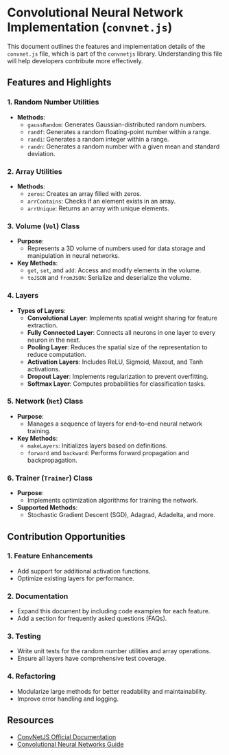 # Convolutional Neural Network Implementation (`convnet.js`)

This document outlines the features and implementation details of the `convnet.js` file, which is part of the `convnetjs` library. Understanding this file will help developers contribute more effectively.

## Features and Highlights

### 1. Random Number Utilities
- **Methods**:
  - `gaussRandom`: Generates Gaussian-distributed random numbers.
  - `randf`: Generates a random floating-point number within a range.
  - `randi`: Generates a random integer within a range.
  - `randn`: Generates a random number with a given mean and standard deviation.

### 2. Array Utilities
- **Methods**:
  - `zeros`: Creates an array filled with zeros.
  - `arrContains`: Checks if an element exists in an array.
  - `arrUnique`: Returns an array with unique elements.

### 3. Volume (`Vol`) Class
- **Purpose**:
  - Represents a 3D volume of numbers used for data storage and manipulation in neural networks.
- **Key Methods**:
  - `get`, `set`, and `add`: Access and modify elements in the volume.
  - `toJSON` and `fromJSON`: Serialize and deserialize the volume.

### 4. Layers
- **Types of Layers**:
  - **Convolutional Layer**: Implements spatial weight sharing for feature extraction.
  - **Fully Connected Layer**: Connects all neurons in one layer to every neuron in the next.
  - **Pooling Layer**: Reduces the spatial size of the representation to reduce computation.
  - **Activation Layers**: Includes ReLU, Sigmoid, Maxout, and Tanh activations.
  - **Dropout Layer**: Implements regularization to prevent overfitting.
  - **Softmax Layer**: Computes probabilities for classification tasks.

### 5. Network (`Net`) Class
- **Purpose**: 
  - Manages a sequence of layers for end-to-end neural network training.
- **Key Methods**:
  - `makeLayers`: Initializes layers based on definitions.
  - `forward` and `backward`: Performs forward propagation and backpropagation.

### 6. Trainer (`Trainer`) Class
- **Purpose**: 
  - Implements optimization algorithms for training the network.
- **Supported Methods**:
  - Stochastic Gradient Descent (SGD), Adagrad, Adadelta, and more.

## Contribution Opportunities

### 1. Feature Enhancements
- Add support for additional activation functions.
- Optimize existing layers for performance.

### 2. Documentation
- Expand this document by including code examples for each feature.
- Add a section for frequently asked questions (FAQs).

### 3. Testing
- Write unit tests for the random number utilities and array operations.
- Ensure all layers have comprehensive test coverage.

### 4. Refactoring
- Modularize large methods for better readability and maintainability.
- Improve error handling and logging.

## Resources
- [ConvNetJS Official Documentation](https://cs.stanford.edu/people/karpathy/convnetjs/)
- [Convolutional Neural Networks Guide](https://en.wikipedia.org/wiki/Convolutional_neural_network)
